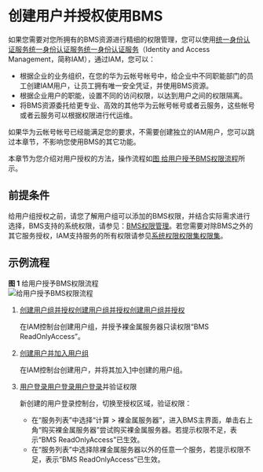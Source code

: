 # 创建用户并授权使用BMS<a name="bms_umn_0056"></a>

如果您需要对您所拥有的BMS资源进行精细的权限管理，您可以使用[统一身份认证服务](https://support.huaweicloud.com/usermanual-iam/iam_01_0001.html)[统一身份认证服务](https://docs.otc.t-systems.com/usermanual/iam/iam_01_0026.html)[统一身份认证服务](https://docs.prod-cloud-ocb.orange-business.com/zh-cn/usermanual/iam/iam_01_0026.html)（Identity and Access Management，简称IAM），通过IAM，您可以：

-   根据企业的业务组织，在您的华为云帐号帐号中，给企业中不同职能部门的员工创建IAM用户，让员工拥有唯一安全凭证，并使用BMS资源。
-   根据企业用户的职能，设置不同的访问权限，以达到用户之间的权限隔离。
-   将BMS资源委托给更专业、高效的其他华为云帐号帐号或者云服务，这些帐号或者云服务可以根据权限进行代运维。

如果华为云帐号帐号已经能满足您的要求，不需要创建独立的IAM用户，您可以跳过本章节，不影响您使用BMS的其它功能。

本章节为您介绍对用户授权的方法，操作流程如[图  给用户授予BMS权限流程](#fig1837718415011)所示。

## 前提条件<a name="section16471332171420"></a>

给用户组授权之前，请您了解用户组可以添加的BMS权限，并结合实际需求进行选择，BMS支持的系统权限，请参见：[BMS权限管理](https://support.huaweicloud.com/productdesc-bms/bms_pd_0011.html)。若您需要对除BMS之外的其它服务授权，IAM支持服务的所有权限请参见[系统权限](https://support.huaweicloud.com/usermanual-permissions/iam_01_0001.html)[权限集](https://docs.otc.t-systems.com/permissions/index.html)[权限集](https://docs.prod-cloud-ocb.orange-business.com/zh-cn/permissions/index.html)。

## 示例流程<a name="section617655112114"></a>

**图 1**  给用户授予BMS权限流程<a name="fig1837718415011"></a>  
![](figures/给用户授予BMS权限流程.png "给用户授予BMS权限流程")

1.  <a name="li10176121316284"></a>[创建用户组并授权](https://support.huaweicloud.com/usermanual-iam/iam_03_0001.html)[创建用户组并授权](https://docs.otc.t-systems.com/usermanual/iam/iam_01_0030.html)[创建用户组并授权](https://docs.prod-cloud-ocb.orange-business.com/zh-cn/usermanual/iam/iam_01_0030.html)

    在IAM控制台创建用户组，并授予裸金属服务器只读权限“BMS ReadOnlyAccess”。

2.  [创建用户并加入用户组](https://support.huaweicloud.com/usermanual-iam/iam_02_0001.html)

    在IAM控制台创建用户，并将其加入[1](#li10176121316284)中创建的用户组。

3.  [用户登录](https://support.huaweicloud.com/usermanual-iam/iam_01_0552.html)[用户登录](https://docs.otc.t-systems.com/usermanual/iam/iam_01_0032.html)[用户登录](https://docs.prod-cloud-ocb.orange-business.com/zh-cn/usermanual/iam/iam_01_0032.html)并验证权限

    新创建的用户登录控制台，切换至授权区域，验证权限：

    -   在“服务列表”中选择“计算 \> 裸金属服务器”，进入BMS主界面，单击右上角“购买裸金属服务器”尝试购买裸金属服务器。若提示权限不足，表示“BMS ReadOnlyAccess”已生效。
    -   在“服务列表”中选择除裸金属服务器以外的任意一个服务，若提示权限不足，表示“BMS ReadOnlyAccess”已生效。


